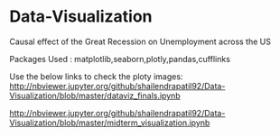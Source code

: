 # Data-Visualization
Causal effect of the Great Recession on Unemployment across the US

Packages Used : matplotlib,seaborn,plotly,pandas,cufflinks

Use the below links to check the ploty images:
http://nbviewer.jupyter.org/github/shailendrapatil92/Data-Visualization/blob/master/dataviz_finals.ipynb

http://nbviewer.jupyter.org/github/shailendrapatil92/Data-Visualization/blob/master/midterm_visualization.ipynb
